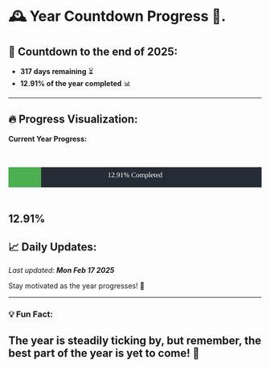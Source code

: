 
# &#x1F570; **Year Countdown Progress** &#x1F389;.

## &#x1F4C5; Countdown to the end of 2025:
- **317 days remaining** &#x23F3;
- **12.91% of the year completed** &#x1F4CA;

---

## &#x1F525; **Progress Visualization**:

**Current Year Progress:**

<br><br>
![Progress Bar](https://raw.githubusercontent.com/dayanidigv/year-countdown-progress/main/progress-bar.svg)
<br><br>

**12.91%**
---

## &#x1F4C8; **Daily Updates**:

_Last updated: **Mon Feb 17 2025**_

Stay motivated as the year progresses! &#x1F680;

--- 

### &#x1F4A1; **Fun Fact:**
The year is steadily ticking by, but remember, the best part of the year is yet to come! &#x1F31F;
---
